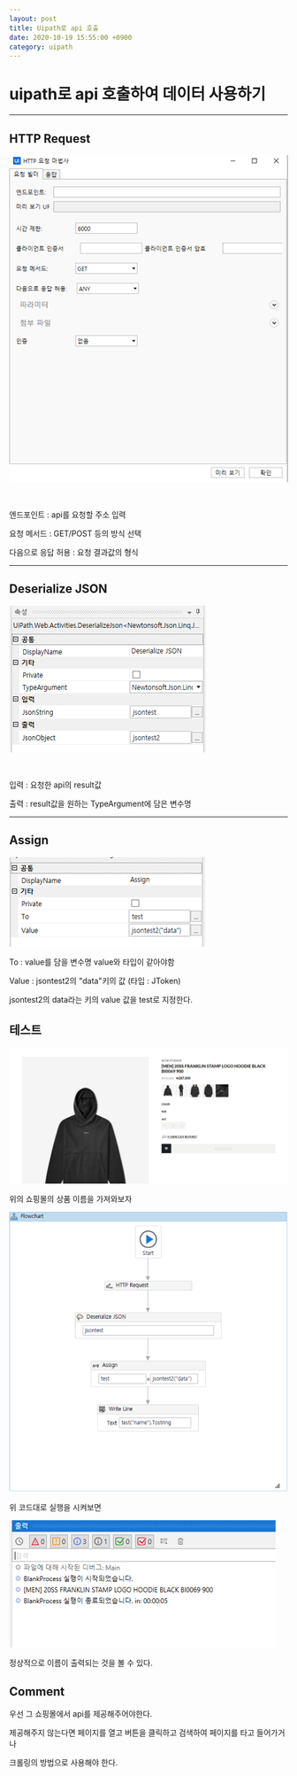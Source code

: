 ```yaml
---
layout: post
title: Uipath로 api 호출
date: 2020-10-19 15:55:00 +0900
category: uipath
---
```


# uipath로 api 호출하여 데이터 사용하기

---

## HTTP Request

![httprequest](/public/img/2020-10-19/1.png) 

<br>

엔드포인트 : api를 요청할 주소 입력

요청 메서드 : GET/POST 등의 방식 선택

다음으로 응답 허용 : 요청 결과값의 형식

---

## Deserialize JSON

![Deserialize](/public/img/2020-10-19/2.png) 

<br>

입력 :  요청한 api의 result값

출력 : result값을 원하는 TypeArgument에 담은 변수명

---

## Assign

![Assign](/public/img/2020-10-19/3.png) 

To : value를 담을 변수명 value와 타입이 같아야함

Value : jsontest2의 "data"키의 값 (타입 : JToken)

jsontest2의 data라는 키의 value 값을 test로 지정한다.


## 테스트

![TestPage](/public/img/2020-10-19/6.png)

위의 쇼핑몰의 상품 이름을 가져와보자

![TestUipath](/public/img/2020-10-19/4.png)

위 코드대로 실행을 시켜보면

![TestResult](/public/img/2020-10-19/5.png)

정상적으로 이름이 출력되는 것을 볼 수 있다.

## Comment

우선 그 쇼핑몰에서 api를 제공해주어야한다.

제공해주지 않는다면 페이지를 열고 버튼을 클릭하고 검색하여 페이지를 타고 들어가거나

크롤링의 방법으로 사용해야 한다.